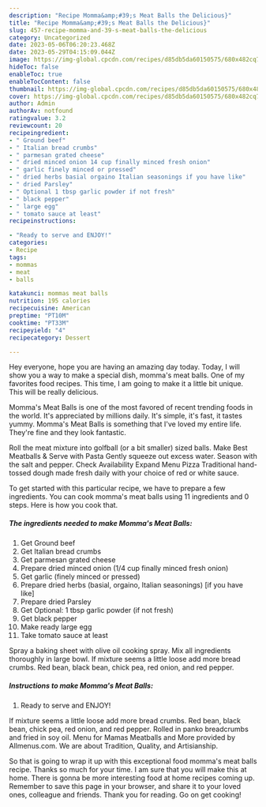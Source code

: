 ```yaml
---
description: "Recipe Momma&amp;#39;s Meat Balls the Delicious}"
title: "Recipe Momma&amp;#39;s Meat Balls the Delicious}"
slug: 457-recipe-momma-and-39-s-meat-balls-the-delicious
category: Uncategorized
date: 2023-05-06T06:20:23.468Z
date: 2023-05-29T04:15:09.044Z
image: https://img-global.cpcdn.com/recipes/d85db5da60150575/680x482cq70/mommas-meat-balls-recipe-main-photo.jpg
hideToc: false
enableToc: true
enableTocContent: false
thumbnail: https://img-global.cpcdn.com/recipes/d85db5da60150575/680x482cq70/mommas-meat-balls-recipe-main-photo.jpg
cover: https://img-global.cpcdn.com/recipes/d85db5da60150575/680x482cq70/mommas-meat-balls-recipe-main-photo.jpg
author: Admin
authorAv: notfound
ratingvalue: 3.2
reviewcount: 20
recipeingredient:
- " Ground beef"
- " Italian bread crumbs"
- " parmesan grated cheese"
- " dried minced onion 14 cup finally minced fresh onion"
- " garlic finely minced or pressed"
- " dried herbs basial orgaino Italian seasonings if you have like"
- " dried Parsley"
- " Optional 1 tbsp garlic powder if not fresh"
- " black pepper"
- " large egg"
- " tomato sauce at least"
recipeinstructions:

- "Ready to serve and ENJOY!"
categories:
- Recipe
tags:
- mommas
- meat
- balls

katakunci: mommas meat balls 
nutrition: 195 calories
recipecuisine: American
preptime: "PT10M"
cooktime: "PT33M"
recipeyield: "4"
recipecategory: Dessert

---
```



Hey everyone, hope you are having an amazing day today. Today, I will show you a way to make a special dish, momma&#39;s meat balls. One of my favorites food recipes. This time, I am going to make it a little bit unique. This will be really delicious.

Momma&#39;s Meat Balls is one of the most favored of recent trending foods in the world. It's appreciated by millions daily. It's simple, it's fast, it tastes yummy. Momma&#39;s Meat Balls is something that I've loved my entire life. They're fine and they look fantastic.

Roll the meat mixture into golfball (or a bit smaller) sized balls. Make Best Meatballs &amp; Serve with Pasta Gently squeeze out excess water. Season with the salt and pepper. Check Availability Expand Menu Pizza Traditional hand-tossed dough made fresh daily with your choice of red or white sauce.


To get started with this particular recipe, we have to prepare a few ingredients. You can cook momma&#39;s meat balls using 11 ingredients and 0 steps. Here is how you cook that.

<!--inarticleads1-->

##### The ingredients needed to make Momma&#39;s Meat Balls:

1. Get  Ground beef
1. Get  Italian bread crumbs
1. Get  parmesan grated cheese
1. Prepare  dried minced onion (1/4 cup finally minced fresh onion)
1. Get  garlic (finely minced or pressed)
1. Prepare  dried herbs (basial, orgaino, Italian seasonings) [if you have like]
1. Prepare  dried Parsley
1. Get  Optional: 1 tbsp garlic powder (if not fresh)
1. Get  black pepper
1. Make ready  large egg
1. Take  tomato sauce at least


Spray a baking sheet with olive oil cooking spray. Mix all ingredients thoroughly in large bowl. If mixture seems a little loose add more bread crumbs. Red bean, black bean, chick pea, red onion, and red pepper. 

<!--inarticleads2-->

##### Instructions to make Momma&#39;s Meat Balls:


1. Ready to serve and ENJOY!

If mixture seems a little loose add more bread crumbs. Red bean, black bean, chick pea, red onion, and red pepper. Rolled in panko breadcrumbs and fried in soy oil. Menu for Mamas Meatballs and More provided by Allmenus.com. We are about Tradition, Quality, and Artisianship. 

So that is going to wrap it up with this exceptional food momma&#39;s meat balls recipe. Thanks so much for your time. I am sure that you will make this at home. There is gonna be more interesting food at home recipes coming up. Remember to save this page in your browser, and share it to your loved ones, colleague and friends. Thank you for reading. Go on get cooking!
